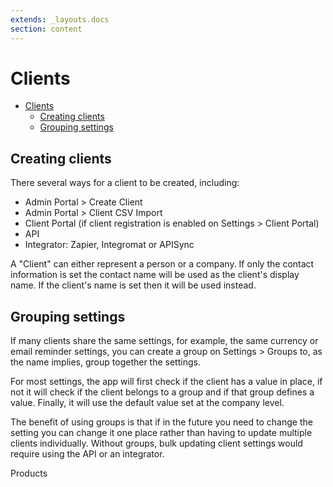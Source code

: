 ```yaml
---
extends: _layouts.docs 
section: content
---
```


# Clients

- [Clients](#clients)
    - [Creating clients](#creating-clients)
    - [Grouping settings](#grouping-settings)

## Creating clients

There several ways for a client to be created, including:

- Admin Portal > Create Client
- Admin Portal > Client CSV Import
- Client Portal (if client registration is enabled on Settings > Client Portal)
- API
- Integrator: Zapier, Integromat or APISync

A "Client" can either represent a person or a company. If only the contact information is set the contact name will be
used as the client's display name. If the client's name is set then it will be used instead.

## Grouping settings

If many clients share the same settings, for example, the same currency or email reminder settings, you can create a
group on Settings > Groups to, as the name implies, group together the settings.

For most settings, the app will first check if the client has a value in place, if not it will check if the client
belongs to a group and if that group defines a value. Finally, it will use the default value set at the company level.

The benefit of using groups is that if in the future you need to change the setting you can change it one place rather
than having to update multiple clients individually. Without groups, bulk updating client settings would require using
the API or an integrator.

<x-next url=/docs/products>Products</x-next>